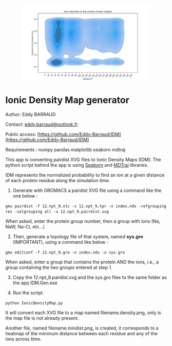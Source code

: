 <p align="center"><img width="400" alt="portfolio_view" src="./Example/14.12.npt_9.pairdist.density.png"></p>

# Ionic Density Map generator

Author: Eddy BARRAUD

Contact: <eddy.barraud@outlook.fr>

Public access: [https://github.com/Eddy-Barraud/IDM](https://github.com/Eddy-Barraud/IDM)

Requirements : numpy pandas matplotlib seaborn mdtraj

This app is converting pairdist XVG files to Ionic Density Maps (IDM).
The python script behind the app is using [Seaborn](https://github.com/mwaskom/seaborn) and [MDTraj](https://github.com/mdtraj/mdtraj) libraries.

IDM represents the normalized probability to find an ion at a given distance of each protein residue along the simulation time.

1. Generate with GROMACS a pairdist XVG file using a command like the one below :

`gmx pairdist -f 12.npt_9.xtc -s 12.npt_9.tpr -n index.ndx -refgrouping res -selgrouping all -o 12.npt_9.pairdist.xvg`

When asked, enter the protein group number, then a group with ions (Na, NaW, Na-Cl, etc...)

2. Then, generate a topology file of that system, named **sys.gro** (IMPORTANT), using a command like below :

`gmx editconf -f 12.npt_9.gro -n index.ndx -o sys.gro`

When asked, enter a group that contains the protein AND the ions, i.e., a group containing the two groups entered at step 1.

3. Copy the 12.npt_9.pairdist.xvg and the sys.gro files to the same folder as the app IDM.Gen.exe

4. Run the script.

`python IonicDensityMap.py`

It will convert each XVG file to a map named filename.density.png, only is the map file is not already present.

Another file, named filename.mindist.png, is created, it corresponds to a heatmap of the minimum distance between each residue and any of the ions across time. 